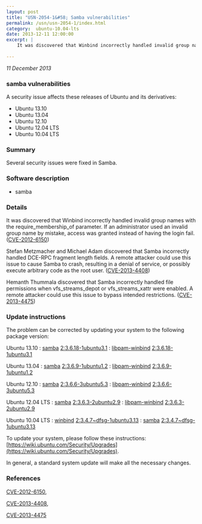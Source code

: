 ```yaml
---
layout: post
title: "USN-2054-1&#58; Samba vulnerabilities"
permalink: /usn/usn-2054-1/index.html
category:  ubuntu-10.04-lts
date: 2013-12-11 12:00:00
excerpt: |
    It was discovered that Winbind incorrectly handled invalid group names with the require_membership_of parameter. If an administrator used an invalid group name by mistake, access was granted instead of having the login fail. ([CVE-2012-6150](http://people.ubuntu.com/~ubuntu-security/cve/CVE-2012-6150))
    
--- 
```

 
 

*11 December 2013*

### samba vulnerabilities

A security issue affects these releases of Ubuntu and its derivatives:

* Ubuntu 13.10
* Ubuntu 13.04
* Ubuntu 12.10
* Ubuntu 12.04 LTS
* Ubuntu 10.04 LTS

### Summary

Several security issues were fixed in Samba. 

### Software description

* samba 

### Details

It was discovered that Winbind incorrectly handled invalid group names with the require_membership_of parameter. If an administrator used an invalid group name by mistake, access was granted instead of having the login fail. ([CVE-2012-6150](http://people.ubuntu.com/~ubuntu-security/cve/CVE-2012-6150))

Stefan Metzmacher and Michael Adam discovered that Samba incorrectly handled DCE-RPC fragment length fields. A remote attacker could use this issue to cause Samba to crash, resulting in a denial of service, or possibly execute arbitrary code as the root user. ([CVE-2013-4408](http://people.ubuntu.com/~ubuntu-security/cve/CVE-2013-4408))

Hemanth Thummala discovered that Samba incorrectly handled file permissions when vfs_streams_depot or vfs_streams_xattr were enabled. A remote attacker could use this issue to bypass intended restrictions. ([CVE-2013-4475](http://people.ubuntu.com/~ubuntu-security/cve/CVE-2013-4475)) 

### Update instructions

The problem can be corrected by updating your system to the following package version:

Ubuntu 13.10
 : [samba](https://launchpad.net/ubuntu/+source/samba) <span> [2:3.6.18-1ubuntu3.1](https://launchpad.net/ubuntu/+source/samba/2:3.6.18-1ubuntu3.1) </span> 
 : [libpam-winbind](https://launchpad.net/ubuntu/+source/samba) <span> [2:3.6.18-1ubuntu3.1](https://launchpad.net/ubuntu/+source/samba/2:3.6.18-1ubuntu3.1) </span> 

Ubuntu 13.04
 : [samba](https://launchpad.net/ubuntu/+source/samba) <span> [2:3.6.9-1ubuntu1.2](https://launchpad.net/ubuntu/+source/samba/2:3.6.9-1ubuntu1.2) </span> 
 : [libpam-winbind](https://launchpad.net/ubuntu/+source/samba) <span> [2:3.6.9-1ubuntu1.2](https://launchpad.net/ubuntu/+source/samba/2:3.6.9-1ubuntu1.2) </span> 

Ubuntu 12.10
 : [samba](https://launchpad.net/ubuntu/+source/samba) <span> [2:3.6.6-3ubuntu5.3](https://launchpad.net/ubuntu/+source/samba/2:3.6.6-3ubuntu5.3) </span> 
 : [libpam-winbind](https://launchpad.net/ubuntu/+source/samba) <span> [2:3.6.6-3ubuntu5.3](https://launchpad.net/ubuntu/+source/samba/2:3.6.6-3ubuntu5.3) </span> 

Ubuntu 12.04 LTS
 : [samba](https://launchpad.net/ubuntu/+source/samba) <span> [2:3.6.3-2ubuntu2.9](https://launchpad.net/ubuntu/+source/samba/2:3.6.3-2ubuntu2.9) </span> 
 : [libpam-winbind](https://launchpad.net/ubuntu/+source/samba) <span> [2:3.6.3-2ubuntu2.9](https://launchpad.net/ubuntu/+source/samba/2:3.6.3-2ubuntu2.9) </span> 

Ubuntu 10.04 LTS
 : [winbind](https://launchpad.net/ubuntu/+source/samba) <span> [2:3.4.7~dfsg-1ubuntu3.13](https://launchpad.net/ubuntu/+source/samba/2:3.4.7~dfsg-1ubuntu3.13) </span> 
 : [samba](https://launchpad.net/ubuntu/+source/samba) <span> [2:3.4.7~dfsg-1ubuntu3.13](https://launchpad.net/ubuntu/+source/samba/2:3.4.7~dfsg-1ubuntu3.13) </span> 

To update your system, please follow these instructions: [https://wiki.ubuntu.com/Security/Upgrades](https://wiki.ubuntu.com/Security/Upgrades).

In general, a standard system update will make all the necessary changes. 

### References

 
 [CVE-2012-6150](http://people.ubuntu.com/~ubuntu-security/cve/CVE-2012-6150), 

 [CVE-2013-4408](http://people.ubuntu.com/~ubuntu-security/cve/CVE-2013-4408), 

 [CVE-2013-4475](http://people.ubuntu.com/~ubuntu-security/cve/CVE-2013-4475)
 

